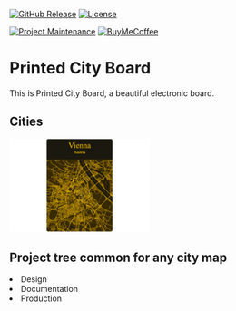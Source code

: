 [![GitHub Release][releases-shield]][releases]
[![License][license-shield]](LICENSE)

[![Project Maintenance][maintenance-shield]][maintenance]
[![BuyMeCoffee][buymecoffee-shield]][buymecoffee]

# Printed City Board

This is Printed City Board, a beautiful electronic board.


## Cities

<p float="left">
   <img src="./Vienna/Documentation/Images/Bottom.png" width="49%">   
</p>

## Project tree common for any city map

<li>Design</li>
<li>Documentation</li>
<li>Production</li>



[releases-shield]: https://img.shields.io/github/release/JGAguado/Domotics.svg?style=for-the-badge
[releases]: https://github.com/JGAguado/Fuel_Tracker/releases

[license-shield]: https://img.shields.io/github/license/JGAguado/Domotics.svg?style=for-the-badge

[maintenance-shield]: https://img.shields.io/badge/maintainer-J.%20G.%20Aguado-blue.svg?style=for-the-badge
[maintenance]: https://github.com/JGAguado

[buymecoffee-shield]: https://img.shields.io/badge/buy%20me%20a%20coffee-support-yellow.svg?style=for-the-badge
[buymecoffee]: https://www.buymeacoffee.com/J.G.Aguado
